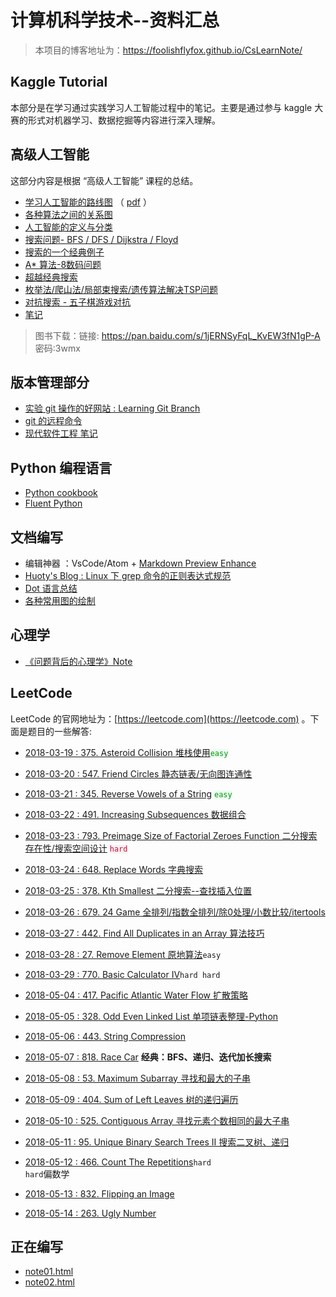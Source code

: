 <style>
  code.local_r {
      background-color:#f8f2f4;
      color:#d40a32;
  }
  code.local_g{
    background-color: #eafef1;
    color: #089308;
  }
</style>

# 计算机科学技术--资料汇总
> 本项目的博客地址为：<https://foolishflyfox.github.io/CsLearnNote/>

## Kaggle Tutorial

本部分是在学习通过实践学习人工智能过程中的笔记。主要是通过参与 kaggle 大赛的形式对机器学习、数据挖掘等内容进行深入理解。

## 高级人工智能

这部分内容是根据 “高级人工智能” 课程的总结。

- [学习人工智能的路线图](/AdvancedAI/AISummary.html) （ [pdf](/assets/AISummary.pdf) ）
- [各种算法之间的关系图](/AdvancedAI/AlgorithmRelations.html)
- [人工智能的定义与分类](/AdvancedAI/AIDefine.html)
- [搜索问题- BFS / DFS / Dijkstra / Floyd](/AdvancedAI/Search.html)
- [搜索的一个经典例子](/LeetCode/818_RaceCar.md)
- [A\* 算法-8数码问题](/AdvancedAI/EightDigit.html)
- [超越经典搜索](/AdvancedAI/BeyondClassicSearch.html)
- [枚举法/爬山法/局部束搜索/遗传算法解决TSP问题](/AdvancedAI/TSP_genetic.html)
- [对抗搜索 - 五子棋游戏对抗](/AdvancedAI/AdversarialSearch.html)
- [笔记](/AdvancedAI/Note.html)

> 图书下载：链接: 
> <https://pan.baidu.com/s/1jERNSyFqL_KvEW3fN1gP-A>
> 密码:3wmx

## 版本管理部分

- [实验 git 操作的好网站 : Learning Git Branch](https://learngitbranching.js.org/?NODEMO)
- [git 的远程命令](/GitTutorial/git远程命令.html)
- [现代软件工程 笔记](/GitTutorial/ModernSoftwareEngineer.html)

## Python 编程语言

- [Python cookbook](/Python/PythonUsage.html)
- [Fluent Python](/Python/fluentpython.html)

## 文档编写

- 编辑神器 ：VsCode/Atom + [Markdown Preview Enhance](https://shd101wyy.github.io/markdown-preview-enhanced/#/zh-cn/code-chunk)
- [Huoty's Blog : Linux 下 grep 命令的正则表达式规范](http://kuanghy.github.io/2015/10/26/grep-regex)
- [Dot 语言总结](/Editor/DotLanguage.html)
- [各种常用图的绘制](/Editor/CommonGraph.html)

## 心理学

- [《问题背后的心理学》Note](/Psychology/PsychologyInProblems.html)

## LeetCode

LeetCode 的官网地址为：[https://leetcode.com](https://leetcode.com) 。下面是题目的一些解答:

- [2018-03-19 : 375. Asteroid Collision 堆栈使用](/LeetCode/375_AsteroidCollision.html)<code class='local_g'>easy</code>

- [2018-03-20 : 547. Friend Circles 静态链表/无向图连通性](/LeetCode/547_FriendCircles.html)

- [2018-03-21 : 345. Reverse Vowels of a String](/LeetCode/345_ReverseVowels.html) <code class="local_g">easy</code>

- [2018-03-22 : 491. Increasing Subsequences 数据组合](/LeetCode/491_IncreasingSubsequences.html)

- [2018-03-23 : 793. Preimage Size of Factorial Zeroes Function 二分搜索存在性/搜索空间设计](/LeetCode/793_PreimageSizeofFactorialZeroesFunction.html) <code class='local_r'>hard</code>

- [2018-03-24 : 648. Replace Words 字典搜索](/LeetCode/648_ReplaceWords.html)

- [2018-03-25 : 378. Kth Smallest 二分搜索--查找插入位置](/LeetCode/378_KthSmallestElementinaSortedMatrix.html)

- [2018-03-26 : 679. 24 Game 全排列/指数全排列/除0处理/小数比较/itertools](/LeetCode/679_24Game.html)

- [2018-03-27 : 442. Find All Duplicates in an Array 算法技巧](/LeetCode/442_FindAllDuplicatesinanArray.md)

- [2018-03-28 : 27. Remove Element 原地算法](/LeetCode/27_RemoveElement.html)<code class="green">easy</code>

- [2018-03-29 : 770. Basic Calculator IV](/LeetCode/770_BasicCalculatorIV.html)<code class="red">hard hard</code>

- [2018-05-04 : 417. Pacific Atlantic Water Flow 扩散策略](/LeetCode/417_PacificAtlanticWaterFlow.html)

- [2018-05-05 : 328. Odd Even Linked List 单项链表整理-Python](/LeetCode/328_OddEvenLinkedList.html)

- [2018-05-06 : 443. String Compression](/LeetCode/443_String_Compression.html)

- [2018-05-07 : 818. Race Car](/LeetCode/818_RaceCar.md) **经典：BFS、递归、迭代加长搜索**

- [2018-05-08 : 53. Maximum Subarray 寻找和最大的子串](/LeetCode/53_MaximumSubarray.html)

- [2018-05-09 : 404. Sum of Left Leaves 树的递归遍历](/LeetCode/404_SumofLeftLeaves.html)

- [2018-05-10 : 525. Contiguous Array 寻找元素个数相同的最大子串](/LeetCode/525_ContiguousArray.html)

- [2018-05-11 : 95. Unique Binary Search Trees II 搜索二叉树、递归](/LeetCode/95_UniqueBSTII.html)

- [2018-05-12 : 466. Count The Repetitions](/LeetCode/466_CountTheRepetitions.html)<code class="red">hard hard</code>偏数学

- [2018-05-13 : 832. Flipping an Image](/LeetCode/832_FlippinganImage.html)

- [2018-05-14 : 263. Ugly Number](/LeetCode/263_UglyNumber.html)

## 正在编写
- [note01.html](/anyfile/note01.html)
- [note02.html](/anyfile/note02.html)
